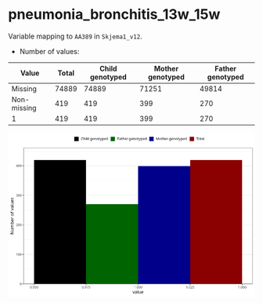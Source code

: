 # pneumonia_bronchitis_13w_15w
Variable mapping to `AA389` in `Skjema1_v12`.
- Number of values:

| Value | Total | Child genotyped | Mother genotyped | Father genotyped |
| ----- | ----- | --------------- | ---------------- | ---------------- |
| Missing | 74889 | 74889 | 71251 | 49814 |
| Non-missing | 419 | 419 | 399 | 270 |
| 1 | 419 | 419 | 399 | 270 |



![](pneumonia_bronchitis_13w_15w_n.png)



